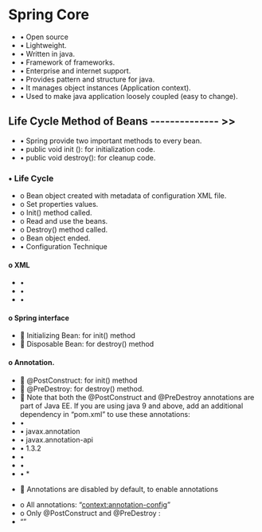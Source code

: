 # Spring Core 
+ •	Open source 
+ •	Lightweight.
+ •	Written in java.
+ •	Framework of frameworks.
+ •	Enterprise and internet support.
+ •	Provides pattern and structure for java.
+ •	It manages object instances (Application context).
+ •	Used to make java application loosely coupled (easy to change).
## Life Cycle Method of Beans -------------- >>
+ •	Spring provide two important methods to every bean.
+ •	public void init (): for initialization code.
+ •	public void destroy(): for cleanup code.
### •	Life Cycle
+ o	Bean object created with metadata of configuration XML file.
+ o	Set properties values.
+ o	Init() method called.
+ o	Read and use the beans.
+ o	Destroy() method called.
+ o	Bean object ended.
+ •	Configuration Technique
#### o	XML
+ •	    <bean class="com.beanlifecycle.springbean" name="lifecycle1" init-method="init" destroy-method="destroy">
+ •	        <property name="price" value="10" />
+ •	    </bean> 

#### o	Spring interface
+ 	Initializing Bean: for init() method
+ 	Disposable Bean: for destroy() method 

#### o	Annotation.
 + 	@PostConstruct: for init() method
 + 	@PreDestroy: for destroy() method.
 + 	Note that both the @PostConstruct and @PreDestroy annotations are part of Java EE. If you are using java 9 and above, add an additional dependency in “pom.xml” to use these annotations:
+ •	    <dependency>
+ •	      <groupId>javax.annotation</groupId>
+ •	      <artifactId>javax.annotation-api</artifactId>
+ •	      <version>1.3.2</version>
+ •	  </dependency>
+ •	  </dependency>
+ •	  </dependency> *

* 	Annotations are disabled by default, to enable annotations
+  o	All annotations: “<context:annotation-config>”
+  o	Only @PostConstruct and @PreDestroy :
+ “<bean class="org.springframework.context.annotation.CommonAnnotationBeanPostProcessor"/>” 

